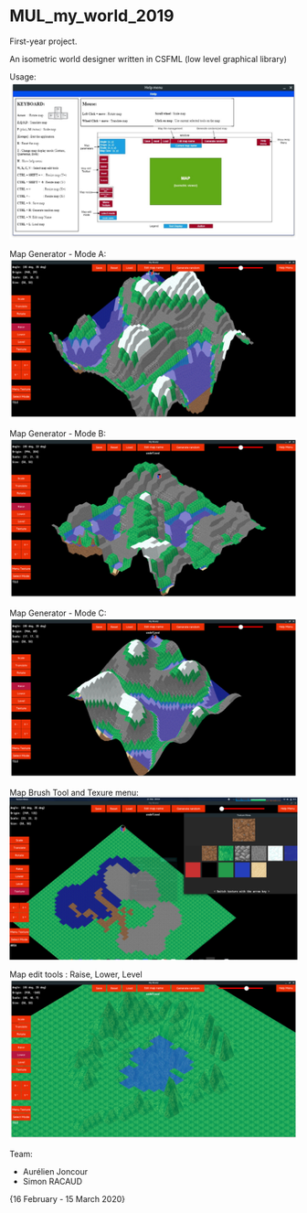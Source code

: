 # MUL_my_world_2019
First-year project.

An isometric world designer written in CSFML (low level graphical library)

Usage:
![Usage](github_img/usage.png)

Map Generator - Mode A:
![Map generated - Mode 1](github_img/generated1.png)

Map Generator - Mode B:
![Map generated - Mode 2](github_img/generated2.png)

Map Generator - Mode C:
![Map generated - Mode 3](github_img/generated3.png)

Map Brush Tool and Texure menu:
![Map Paint](github_img/paint.png)

Map edit tools : Raise, Lower, Level
![Map Edit](github_img/map_edit.png)

Team:
  - Aurélien Joncour
  - Simon RACAUD
 
 {16 February - 15 March 2020}
